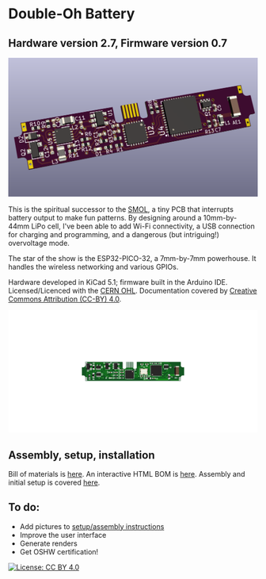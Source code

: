 # Double-Oh Battery

## Hardware version 2.7, Firmware version 0.7

![](banner.png)

This is the spiritual successor to the [SMOL](https://github.com/heyspacebuck/SMOL), a tiny PCB that interrupts battery output to make fun patterns. By designing around a 10mm-by-44mm LiPo cell, I've been able to add Wi-Fi connectivity, a USB connection for charging and programming, and a dangerous (but intriguing!) overvoltage mode.

The star of the show is the ESP32-PICO-32, a 7mm-by-7mm powerhouse. It handles the wireless networking and various GPIOs.

Hardware developed in KiCad 5.1; firmware built in the Arduino IDE. Licensed/Licenced with the [CERN OHL](https://www.ohwr.org/project/cernohl/wikis/home). Documentation covered by [Creative Commons Attribution (CC-BY) 4.0](https://creativecommons.org/licenses/by/4.0/).

![](assembly.gif)

## Assembly, setup, installation

Bill of materials is [here](bom.md). An interactive HTML BOM is [here](/hardware/bom/ibom.html). Assembly and initial setup is covered [here](setup.md).

## To do:

* Add pictures to [setup/assembly instructions](setup.md)
* Improve the user interface
* Generate renders
* Get OSHW certification!

[![License: CC BY 4.0](https://img.shields.io/badge/License-CC%20BY%204.0-lightgrey.svg)](https://creativecommons.org/licenses/by/4.0/)
